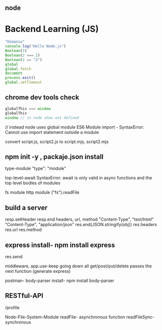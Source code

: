 ## node
# Backend Learning (JS)
```javascript 1 + 1
"Himansu"
console.log("Hello Node.js")
Boolean(2)
Boolean(2 === 2)
Boolean(2 == "2")
global
global.fetch
document
process.exit()
global.setTimeout
```

## chrome dev tools check
```javascript globalThis
globalThis === window
globalThis
window // in node show not defined
```
// instead node uses
global
module 
ES6 Module
import - SyntaxError: Cannot use import statement outside a module

convert script.js, script2.js to script.mjs, script2.mjs

## npm init -y , packaje.json install
type-module
"type": "module"

top-level-await
SyntaxError: await is only valid in async functions and the top level bodies of modules

fs module
http module
("fs").readFile

## build a server
resp.setHeader
resp.end
headers, url, method
"Content-Type", "text/html"
"Content-Type", "application/json"
res.end(JSON.stringify(obj))
res.headers
res.url
res.method

## express install- npm install express

res.send

middleware, app.use-keep going down all get/post/put/delete passes the next function (generate express)

postman- body-parser
install- npm install body-parser

## RESTful-API
/profile

Node-File-System-Module
readFile- asynchronous function
readFileSync- synchronous
